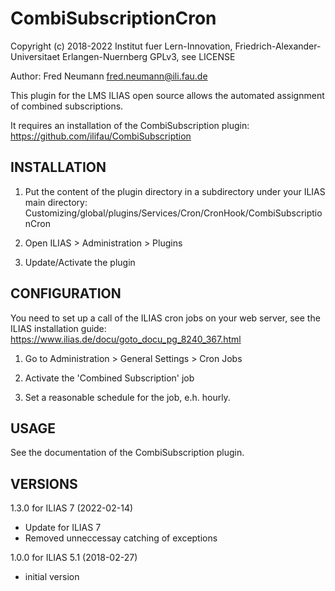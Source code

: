 # CombiSubscriptionCron

Copyright (c) 2018-2022 Institut fuer Lern-Innovation, Friedrich-Alexander-Universitaet Erlangen-Nuernberg
GPLv3, see LICENSE

Author: Fred Neumann <fred.neumann@ili.fau.de>


This plugin for the LMS ILIAS open source allows the automated assignment of combined subscriptions.

It requires an installation of the CombiSubscription plugin:
https://github.com/ilifau/CombiSubscription


INSTALLATION
------------
1. Put the content of the plugin directory in a subdirectory under your ILIAS main directory:
Customizing/global/plugins/Services/Cron/CronHook/CombiSubscriptionCron

2. Open ILIAS > Administration > Plugins

3. Update/Activate the plugin


CONFIGURATION
-------------

You need to set up a call of the ILIAS cron jobs on your web server, see the ILIAS installation guide:
https://www.ilias.de/docu/goto_docu_pg_8240_367.html

1. Go to Administration > General Settings > Cron Jobs

2. Activate the 'Combined Subscription' job

3. Set a reasonable schedule for the job, e.h. hourly.


USAGE
-----

See the documentation of the CombiSubscription plugin.


VERSIONS
--------

1.3.0 for ILIAS 7 (2022-02-14)
- Update for ILIAS 7
- Removed unneccessay catching of exceptions

1.0.0 for ILIAS 5.1 (2018-02-27)
- initial version
